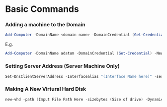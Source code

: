 # Basic Commands
### Adding a machine to the Domain
```PowerShell
Add-Computer -DomainName <domain name> -DomainCredential (Get-Credential) -NewName <name>
```

E.g.
```PowerShell
Add-Computer -DomainName adatum -DomainCredential (Get-Credential) -NewName WS01
```


### Setting Server Address (Server Machine Only)
```Powershell
Set-DnsClientServerAddress -Interfacealias "(Interface Name here)" -serveraddress (New IP Address Here)
```

### Making A New Virtural Hard Disk 
```Powershell
new-vhd -path (Imput File Path Here -sizebytes (Size of drive) -Dynamic (Can be Fixed, Diferencial)
```



